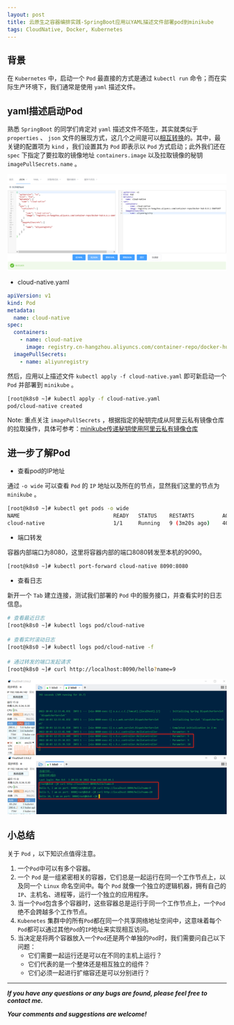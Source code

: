 ```yaml
---
layout: post
title: 云原生之容器编排实践-SpringBoot应用以YAML描述文件部署pod到minikube
tags: CloudNative, Docker, Kubernetes
---
```


## 背景

在 `Kubernetes` 中，启动一个 `Pod` 最直接的方式是通过 `kubectl run` 命令；而在实际生产环境下，我们通常是使用 `yaml` 描述文件。

## yaml描述启动Pod

熟悉 `SpringBoot` 的同学们肯定对 `yaml` 描述文件不陌生，其实就类似于 `properties` 、 `json` 文件的展现方式，这几个之间是可以[相互转换](http://www.toxcode.cn/json-yaml)的。其中，最关键的配置项为 `kind` ，我们设置其为 `Pod` 即表示以 `Pod` 方式启动；此外我们还在 `spec` 下指定了要拉取的镜像地址 `containers.image` 以及拉取镜像的秘钥 `imagePullSecrets.name` 。

![2022-10-04-Yaml2JSON.jpg](https://github.com/heartsuit/heartsuit.github.io/raw/master/pictures/2022-10-04-Yaml2JSON.jpg)

* cloud-native.yaml

```yaml
apiVersion: v1
kind: Pod
metadata:
  name: cloud-native
spec:
  containers:
    - name: cloud-native
      image: registry.cn-hangzhou.aliyuncs.com/container-repo/docker-hub:0.0.1-SNAPSHOT
  imagePullSecrets:
    - name: aliyunregistry
```

然后，应用以上描述文件 `kubectl apply -f cloud-native.yaml` 即可新启动一个 `Pod` 并部署到 `minikube` 。

```bash
[root@k8s0 ~]# kubectl apply -f cloud-native.yaml
pod/cloud-native created
```

Note: 重点关注 `imagePullSecrets` ，根据指定的秘钥完成从阿里云私有镜像仓库的拉取操作，具体可参考：[minikube传递秘钥使用阿里云私有镜像仓库](https://blog.csdn.net/u013810234/article/details/126693003)

## 进一步了解Pod

* 查看pod的IP地址

通过 `-o wide` 可以查看 `Pod` 的 `IP` 地址以及所在的节点，显然我们这里的节点为 `minikube` 。

```bash
[root@k8s0 ~]# kubectl get pods -o wide
NAME                              READY   STATUS    RESTARTS         AGE   IP           NODE       NOMINATED NODE   READINESS GATES
cloud-native                      1/1     Running   9 (3m20s ago)    40d   172.17.0.3   minikube   <none>           <none>
```

* 端口转发

容器内部端口为8080，这里将容器内部的端口8080转发至本机的9090。

```bash
[root@k8s0 ~]# kubectl port-forward cloud-native 8090:8080
```

* 查看日志

新开一个 `Tab` 建立连接，测试我们部署的 `Pod` 中的服务接口，并查看实时的日志信息。

```bash
# 查看最近日志
[root@k8s0 ~]# kubectl logs pod/cloud-native

# 查看实时滚动日志
[root@k8s0 ~]# kubectl logs pod/cloud-native -f

# 通过转发的端口发起请求
[root@k8s0 ~]# curl http://localhost:8090/hello?name=9
```

![2022-10-04-TestService.jpg](https://github.com/heartsuit/heartsuit.github.io/raw/master/pictures/2022-10-04-TestService.jpg)

## 小总结

关于 `Pod` ，以下知识点值得注意。

1. 一个`Pod`中可以有多个容器。
2. 一个 `Pod` 是一组紧密相关的容器，它们总是一起运行在同一个工作节点上，以及同一个 `Linux` 命名空间中。每个 `Pod` 就像一个独立的逻辑机器，拥有自己的`IP`、主机名、进程等，运行一个独立的应用程序。
3. 当一个`Pod`包含多个容器时，这些容器总是运行于同一个工作节点上，一个`Pod`绝不会跨越多个工作节点。
4. `Kubenetes` 集群中的所有`Pod`都在同一个共享网络地址空间中，这意味着每个`Pod`都可以通过其他`Pod`的`IP`地址来实现相互访问。 
5. 当决定是将两个容器放入一个`Pod`还是两个单独的`Pod`时，我们需要问自己以下问题：
   * 它们需要一起运行还是可以在不同的主机上运行？
   * 它们代表的是一个整体还是相互独立的组件？
   * 它们必须一起进行扩缩容还是可以分别进行？

---

***If you have any questions or any bugs are found, please feel free to contact me.***

***Your comments and suggestions are welcome!***
